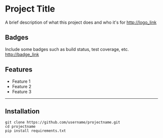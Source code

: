 # Project Title

A brief description of what this project does and who it's for
[http://logo_link](http://logo_link)

## Badges
Include some badges such as build status, test coverage, etc.
[http://badge_link](http://badge_link)

## Features
- Feature 1
- Feature 2
- Feature 3
------------------------------
## Installation
```
git clone https://github.com/username/projectname.git
cd projectname
pip install requirements.txt
```

